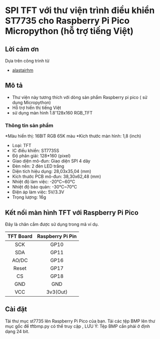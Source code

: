 # SPI TFT với thư viện trình điều khiển ST7735 cho Raspberry Pi Pico Micropython (hỗ trợ tiếng Việt)

## Lời cảm ơn
Dựa trên công trình từ

* [alastairhm](https://github.com/alastairhm)

## Mô tả

* Thư viện này tương thích với dòng sản phẩm Raspberry pi pico ( sử dụng Micropython)
* Hỗ trợ hiển thị tiếng Việt
* sử dụng màn hình 1.8'128x160 RGB_TFT


### Thông tin sản phẩm

*Màu hiển thị: 16BIT RGB 65K màu
*Kích thước màn hình: 1,8 (inch)
* Loại: TFT
* IC điều khiển: ST7735S
* Độ phân giải: 128*160 (pixel)
* Giao diện mô-đun: Giao diện SPI 4 dây
* Đèn nền: 2 đèn LED trắng
* Diện tích hiệu dụng: 28,03x35,04 (mm)
* Kích thước PCB mô-đun: 38,30x62,48 (mm)
* Nhiệt độ làm việc: -20℃~60℃
* Nhiệt độ bảo quản: -30℃~70℃
* Điện áp làm việc: 5V/3.3V
* Trọng lượng: 16g

## Kết nối màn hình TFT với Raspberry Pi Pico

Đây là chân cắm được sử dụng trong mã ví dụ.

| TFT Board | Raspberry Pi Pin |
|:--------:|:-------------:|
| SCK | GP10 |
| SDA | GP11 |
| AO/DC | GP16 |
| Reset | GP17 |
| CS | GP18 |
| GND | GND |
| VCC | 3v3(Out)|

## Cài đặt
Tải thư mục st7735 lên Raspberry Pi Pico của bạn.
Tải các tệp BMP lên thư mục gốc để tftbmp.py có thể truy cập ,
LƯU Ý: Tệp BMP cần phải ở định dạng 24 bit. 
